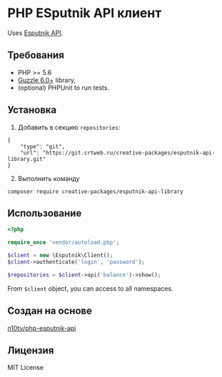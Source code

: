 # PHP ESputnik API клиент

Uses [Esputnik API](https://esputnik.com.ua/api/index.html).


## Требования

* PHP >= 5.6
* [Guzzle 6.0+](https://github.com/guzzle/guzzle) library,
* (optional) PHPUnit to run tests.

## Установка
1. Добавить в секцию ``repositories``:
```
{
    "type": "git",
    "url": "https://git.crtweb.ru/creative-packages/esputnik-api-library.git"
}
```

2. Выполнить команду 

```
composer require creative-packages/esputnik-api-library
```


## Использование

```php
<?php

require_once 'vendor/autoload.php';

$client = new \Esputnik\Client();
$client->authenticate('login', 'password');

$repositories = $client->api('balance')->show();
```

From `$client` object, you can access to all namespaces.

## Создан на основе

[n10ty/php-esputnik-api](https://github.com/n10ty/php-esputnik-api)

## Лицензия

MIT License
